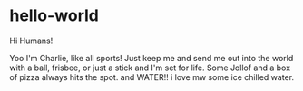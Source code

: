 # hello-world

Hi Humans!

Yoo I'm Charlie, like all sports!
Just keep me and send me out into the world with a ball, frisbee, or just a stick and I'm set for life.
Some Jollof and a box of pizza always hits the spot. and WATER!! i love mw some ice chilled water.
